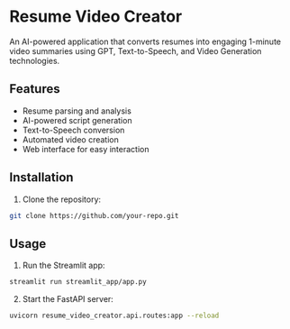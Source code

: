 # Resume Video Creator

An AI-powered application that converts resumes into engaging 1-minute video summaries using GPT, Text-to-Speech, and Video Generation technologies.

## Features

- Resume parsing and analysis
- AI-powered script generation
- Text-to-Speech conversion
- Automated video creation
- Web interface for easy interaction

## Installation

1. Clone the repository:

```bash
git clone https://github.com/your-repo.git
```

## Usage

1. Run the Streamlit app:

```bash
streamlit run streamlit_app/app.py
```

2. Start the FastAPI server:

```bash
uvicorn resume_video_creator.api.routes:app --reload
```
